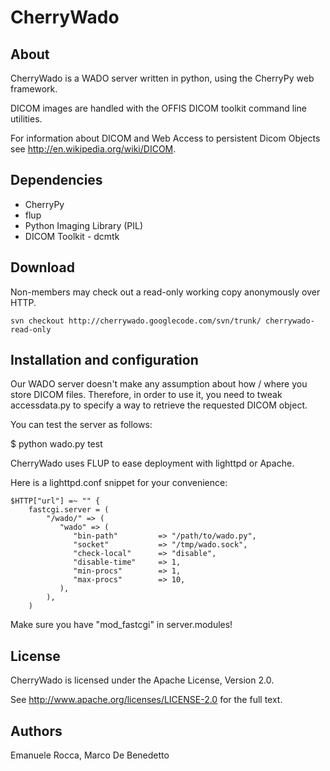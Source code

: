 # CherryWado #

## About ##
CherryWado is a WADO server written in python, using the CherryPy web framework.

DICOM images are handled with the OFFIS DICOM toolkit command line utilities.

For information about DICOM and Web Access to persistent Dicom Objects see
http://en.wikipedia.org/wiki/DICOM.

## Dependencies ##
  * CherryPy
  * flup
  * Python Imaging Library (PIL)
  * DICOM Toolkit - dcmtk

## Download ##
Non-members may check out a read-only working copy anonymously over HTTP.

```
svn checkout http://cherrywado.googlecode.com/svn/trunk/ cherrywado-read-only
```

## Installation and configuration ##
Our WADO server doesn't make any assumption about how / where you store DICOM
files. Therefore, in order to use it, you need to tweak accessdata.py to specify
a way to retrieve the requested DICOM object.

You can test the server as follows:

$ python wado.py test

CherryWado uses FLUP to ease deployment with lighttpd or Apache.

Here is a lighttpd.conf snippet for your convenience:
```
$HTTP["url"] =~ "" {
    fastcgi.server = (
        "/wado/" => (
           "wado" => (
              "bin-path"         => "/path/to/wado.py",
              "socket"           => "/tmp/wado.sock",
              "check-local"      => "disable",
              "disable-time"     => 1,
              "min-procs"        => 1,
              "max-procs"        => 10,
           ),
        ),
    )
```

Make sure you have "mod\_fastcgi" in server.modules!

## License ##
CherryWado is licensed under the Apache License, Version 2.0.

See http://www.apache.org/licenses/LICENSE-2.0 for the full text.

## Authors ##
Emanuele Rocca, Marco De Benedetto